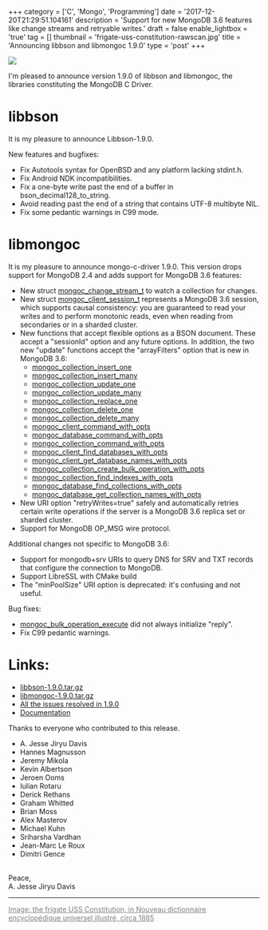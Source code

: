 +++
category = ['C', 'Mongo', 'Programming']
date = '2017-12-20T21:29:51.104161'
description = 'Support for new MongoDB 3.6 features like change streams and retryable writes.'
draft = false
enable_lightbox = 'true'
tag = []
thumbnail = 'frigate-uss-constitution-rawscan.jpg'
title = 'Announcing libbson and libmongoc 1.9.0'
type = 'post'
+++

![](frigate-uss-constitution-rawscan.jpg)

I'm pleased to announce version 1.9.0 of libbson and libmongoc,
the libraries constituting the MongoDB C Driver.

# **libbson**

It is my pleasure to announce Libbson-1.9.0.

New features and bugfixes:

  * Fix Autotools syntax for OpenBSD and any platform lacking stdint.h.
  * Fix Android NDK incompatibilities.
  * Fix a one-byte write past the end of a buffer in bson_decimal128_to_string.
  * Avoid reading past the end of a string that contains UTF-8 multibyte NIL.
  * Fix some pedantic warnings in C99 mode.


# **libmongoc**

It is my pleasure to announce mongo-c-driver 1.9.0. This version drops support
for MongoDB 2.4 and adds support for MongoDB 3.6 features:

  * New struct [mongoc_change_stream_t](http://mongoc.org/libmongoc/current/mongoc_change_stream_t.html) to watch a collection for changes.
  * New struct [mongoc_client_session_t](http://mongoc.org/libmongoc/current/mongoc_client_session_t.html) represents a MongoDB 3.6 session,
    which supports causal consistency: you are guaranteed to read your writes
    and to perform monotonic reads, even when reading from secondaries or in
    a sharded cluster.
  * New functions that accept flexible options as a BSON document. These
    accept a "sessionId" option and any future options. In addition, the
    two new "update" functions accept the "arrayFilters" option that is new
    in MongoDB 3.6:
      * [mongoc_collection_insert_one](http://mongoc.org/libmongoc/current/mongoc_collection_insert_one.html)
      * [mongoc_collection_insert_many](http://mongoc.org/libmongoc/current/mongoc_collection_insert_many.html)
      * [mongoc_collection_update_one](http://mongoc.org/libmongoc/current/mongoc_collection_update_one.html)
      * [mongoc_collection_update_many](http://mongoc.org/libmongoc/current/mongoc_collection_update_many.html)
      * [mongoc_collection_replace_one](http://mongoc.org/libmongoc/current/mongoc_collection_replace_one.html)
      * [mongoc_collection_delete_one](http://mongoc.org/libmongoc/current/mongoc_collection_delete_one.html)
      * [mongoc_collection_delete_many](http://mongoc.org/libmongoc/current/mongoc_collection_delete_many.html)
      * [mongoc_client_command_with_opts](http://mongoc.org/libmongoc/current/mongoc_client_command_with_opts.html)
      * [mongoc_database_command_with_opts](http://mongoc.org/libmongoc/current/mongoc_database_command_with_opts.html)
      * [mongoc_collection_command_with_opts](http://mongoc.org/libmongoc/current/mongoc_collection_command_with_opts.html)
      * [mongoc_client_find_databases_with_opts](http://mongoc.org/libmongoc/current/mongoc_client_find_databases_with_opts.html)
      * [mongoc_client_get_database_names_with_opts](http://mongoc.org/libmongoc/current/mongoc_client_get_database_names_with_opts.html)
      * [mongoc_collection_create_bulk_operation_with_opts](http://mongoc.org/libmongoc/current/mongoc_collection_create_bulk_operation_with_opts.html)
      * [mongoc_collection_find_indexes_with_opts](http://mongoc.org/libmongoc/current/mongoc_collection_find_indexes_with_opts.html)
      * [mongoc_database_find_collections_with_opts](http://mongoc.org/libmongoc/current/mongoc_database_find_collections_with_opts.html)
      * [mongoc_database_get_collection_names_with_opts](http://mongoc.org/libmongoc/current/mongoc_database_get_collection_names_with_opts.html)
  * New URI option "retryWrites=true" safely and automatically retries certain
    write operations if the server is a MongoDB 3.6 replica set or sharded
    cluster.
  * Support for MongoDB OP_MSG wire protocol.

Additional changes not specific to MongoDB 3.6:

  * Support for mongodb+srv URIs to query DNS for SRV and TXT records that
    configure the connection to MongoDB.
  * Support LibreSSL with CMake build
  * The "minPoolSize" URI option is deprecated: it's confusing and not useful.

Bug fixes:

  * [mongoc_bulk_operation_execute](http://mongoc.org/libmongoc/current/mongoc_bulk_operation_execute.html) did not always initialize "reply".
  * Fix C99 pedantic warnings.


# **Links:**

* [libbson-1.9.0.tar.gz](https://github.com/mongodb/libbson/releases/download/1.9.0/libbson-1.9.0.tar.gz)
* [libmongoc-1.9.0.tar.gz](https://github.com/mongodb/mongo-c-driver/releases/download/1.9.0/mongo-c-driver-1.9.0.tar.gz)
* [All the issues resolved in 1.9.0](https://jira.mongodb.org/issues/?jql=project%3D%22C%20Driver%22%20and%20fixVersion%3D%221.9.0%22)
* [Documentation](http://mongoc.org/)


Thanks to everyone who contributed to this release.

<ul><li>A. Jesse Jiryu Davis<li>Hannes Magnusson<li>Jeremy Mikola<li>Kevin Albertson<li>Jeroen Ooms<li>Iulian Rotaru<li>Derick Rethans<li>Graham Whitted<li>Brian Moss<li>Alex Masterov<li>Michael Kuhn<li>Sriharsha Vardhan<li>Jean-Marc Le Roux<li>Dimitri Gence</ul><p><br>
Peace,<br>
A. Jesse Jiryu Davis</p>

***

<a style="color: gray" href="https://www.oldbookillustrations.com/illustrations/frigate-uss-constitution/">Image: the frigate USS Constitution, in Nouveau dictionnaire encyclopédique universel illustré, circa 1885</a>
